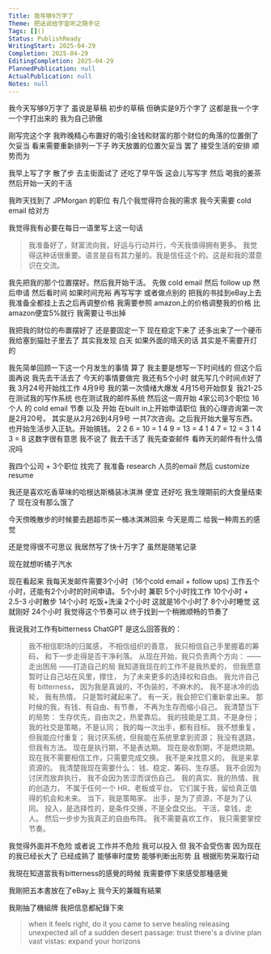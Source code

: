 ```yaml
---
Title: 我写够9万字了
Theme: 把话说给宇宙听之随手记
Tags: []()
Status: PublishReady
WritingStart: 2025-04-29
Completion: 2025-04-29
EditingCompletion: 2025-04-29
PlannedPublication: null
ActualPublication: null
Notes: null
---
```

我今天写够9万字了 虽说是草稿 初步的草稿 但确实是9万个字了 这都是我一个字一个字打出来的 我为自己骄傲

刚写完这个字 我昨晚精心布置好的吸引金钱和财富的那个财位的角落的位置倒了 欠妥当 看来需要重新排列一下子 昨天放置的位置欠妥当 罢了 接受生活的安排 顺势而为 

我早上写了字 散了步 去主街面试了 还吃了早午饭 这会儿写写字 然后 喝我的姜茶 然后开始一天的干活 

我昨天找到了 JPMorgan 的职位 有几个我觉得符合我的需求 我今天需要 cold email 给对方 

我觉得我有必要在每日一语里写上这一句话
> 我准备好了，财富流向我，好运与行动并行，今天我值得拥有更多。
我觉得这种话很重要。语言是自有其力量的。我是信任这个的。这是和我的潜意识在交流。

我先把我的那个位置摆好。然后我开始干活。
先做 cold email 然后 follow up 然后申请 然后看时间 如果时间充裕 再写写字 或者做点别的 把我的书挂到eBay上去 我准备全都挂上去之后再调整价格 我需要参照 amazon上的价格调整我的价格 比amazon便宜5%就行 我需要让书出掉

我把我的财位的布置摆好了 还是要固定一下 现在稳定下来了 
还多出来了一个硬币 我给塞到猫肚子里去了
其实我发现 白天 如果外面的晴天的话 其实是不需要开灯的 

我先简单回顾一下这一个月发生的事情 算了 我主要是想写一下时间线的 但这个后面再说 我先去干活去了 今天的事情要做完 我还有5个小时 
就先写几个时间点好了 
我 3月24号开始找工作 4月9号 我的第一次情绪大爆发 4月15号开始恢复 我21-25 在测试我的写作系统 也在测试我的邮件系统 然后这一周开始 4家公司3个职位 16个人 的 cold email 节奏 以及 开始 在built in上开始申请职位 
我的心理咨询第一次是2月20号。
其实是从2月26到4月9号 一共7次咨询。之后我开始大量写东西。也开始生活步入正轨。开始搞钱。
2 2 6 = 10 = 1
4 9 = 13 = 4 
1 4 7 = 12 = 3
1 4 3 = 8 
这数字很有意思 
我不说了 我去干活了 
我先查查邮件 看昨天的邮件有什么情况吗

我四个公司 + 3个职位 找完了 我准备 research 人员的email 然后 customize resume 

我还是喜欢吃香草味的哈根达斯桶装冰淇淋 便宜 还好吃 我生理期前的大食量结束了 现在没有那么饿了 

今天傍晚散步的时候要去趟超市买一桶冰淇淋回来
今天是周二 给我一种周五的感觉

还是觉得很不可思议 我居然写了快十万字了 虽然是随笔记录

现在就想听橘子汽水

现在看起来 我每天发邮件需要3个小时（16个cold email + follow ups)
工作五个小时，还能有2个小时的时间申请。
5个小时 兼职  5个小时找工作 10个小时 + 2.5-3 小时散步 14个小时 吃饭+洗澡  2个小时 这就是16个小时了 8个小时睡觉 这就刚好 24个小时 我觉得这个节奏可以
终于找到一个稍微顺畅的节奏了

我说我对工作有bitterness 
ChatGPT 是这么回答我的：
> 我不相信职场的归属感，
> 不相信组织的善意， 
> 我只相信自己手里握着的筹码， 
> 和下一步走得是否干净利落。 
> 从现在开始，我只负责两个方向： 
> ——走出困局 
> ——打造自己的局 
> 我知道我现在的工作不是我热爱的， 
> 但我愿意暂时让自己站在风里，撑住， 
> 为了未来更多的选择权和自由。 
> 我允许自己有 bitterness， 
> 因为我是真诚的，不伪装的，不麻木的。 
> 我不是冰冷的齿轮，
>  我有热情，
> 只是暂时藏起来了。 
> 有一天，我会把它们重新拿出来。 
> 那时候的我，有钱、有自由、有节奏， 
> 不再为生存而缩小自己。 
> 我清楚当下的局势：
>  生存优先，自由次之，热爱靠后。 
> 我的技能是工具，不是身份；
>  我的社交是策略，不是认同； 
> 我的每一次出手，都有目标。 
> 我不想重复，但我能应付重复； 
> 我讨厌系统，但我能在系统里拿到资源； 
> 我没有退路，但我有方法。 
> 现在是执行期，不是表达期。 
> 现在是收割期，不是燃烧期。 
> 现在我不需要相信工作，只需要完成交换。 
> 我不是来找意义的， 我是来拿资源的。 
> 我清楚我现在需要什么： 钱、稳定、筹码、生存感。 
> 我不会因为讨厌而放弃执行， 
> 我不会因为苦涩而误伤自己。 
> 我的真实、我的热情、我的创造力， 
> 不属于任何一个 HR、老板或平台。 
> 它们属于我，留给真正值得的机会和未来。 
> 当下，我是策略家。 
> 出手，是为了资源，不是为了认同。 
> 投入，是选择性的，是条件交换，不是全盘交出。 
> 干活，拿钱，走人。 
> 然后一步步为我真正的自由布阵。
> 我不需要喜欢工作， 我只需要掌控节奏。

我觉得外面并不危险 或者说 工作并不危险 我可以投入 但 我不会受伤害 因为现在的我已经长大了 已经成熟了 能够审时度势 能够判断出形势 且 根据形势采取行动 

我現在知道當我有bitterness的感覺的時候 我需要停下來感受那種感覺

我剛把五本書放在了eBay上 
我今天的兼職有結果

我剛抽了機組牌
我把信息都紀錄下來
> when it feels right, do it 
> you came to serve 
> healing releasing 
> unexpected all of a sudden 
> desert passage: trust there's a divine plan
> vast vistas: expand your horizons 

